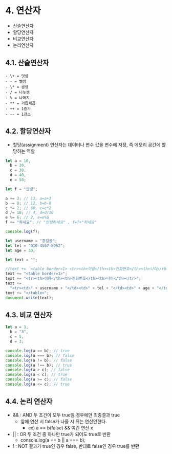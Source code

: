 # 4. 연산자

- 산술연산자
- 할당연산자
- 비교연산자
- 논리연산자

## 4.1. 산술연산자

```
- \+ = 덧셈
- - = 뺄셈
- \* = 곱셈
- / = 나눗셈
- % = 나머지
- ** = 거듭제곱
- ++ = 1증가
- -- = 1감소
```

## 4.2. 할당연산자

- 할당(assignment) 연산자는 데이터나 변수 값을 변수에 저장,
  즉 메모리 공간에 할당하는 역할

```js
let a = 10,
  b = 20,
  c = 30,
  d = 40,
  e = 50;

let f = "안녕";

a += 3; // 13, a=a+3
b -= 8; // 12, b=b-8
c *= 2; // 60, c=c*2
d /= 10; // 4, d=d/10
e %= 6; // 2, e=e%6
f += "하세요"; // "안녕하세요" , f=f+"하세요"

console.log(f);
```

```js
let username = "홍길동";
let tel = "010-4567-8952";
let age = 30;

let text = "";

//text += `<table border=1> <tr><th>이름</th><th>전화번호</th><th>나이</th></tr> <tr><td>" + username + "</td><td>" + tel + "</td><td>" + age + "</td></tr></table>`;
text += "<table border=1>";
text += "<tr><th>이름</th><th>전화번호</th><th>나이</th></tr>";
text +=
  "<tr><td>" + username + "</td><td>" + tel + "</td><td>" + age + "</td></tr>";
text += "</table>";
document.write(text);
```

## 4.3. 비교 연산자

```js
let a = 3,
  b = "3",
  c = 5,
  d = 3;

console.log(a == b); // true
console.log(a === b); // false
console.log(a != b); // false
console.log(a !== b); // true
console.log(a > c); // false
console.log(a < c); // true
console.log(a >= c); // false
console.log(a <= c); // true
```

## 4.4. 논리 연산자

- && : AND 두 조건이 모두 true일 경우에만 최종결과 true
  - 앞에 연산 시 false가 나올 시 뒤는 연산안한다.
    - ex) a == b(false) && 여긴 연산 x
- || : OR 두 조건 중 하나만 true가 되어도 true로 반환
  - console.log(a == b || a === b);
- ! : NOT 결과가 true인 경우 false, 반대로 false인 경우 true를 반환
